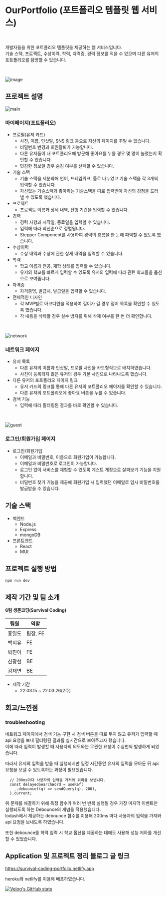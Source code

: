# OurPortfolio (포트폴리오 템플릿 웹 서비스)

<br/>

개발자들을 위한 포트폴리오 템플릿을 제공하는 웹 서비스입니다.  
기술 스택, 프로젝트, 수상이력, 학력, 자격증, 경력 정보를 적을 수 있으며 다른 유저의 포트폴리오를 탐방할 수 있습니다.  

<br/>

![image](https://user-images.githubusercontent.com/28249915/175800346-677c3577-6732-45d0-82f6-e566a20f1340.png)

## 프로젝트 설명

![main](https://user-images.githubusercontent.com/28249915/175802516-b9d0ce3c-cdbe-467a-a905-cc848ff65cd4.gif)


### 마이페이지(포트폴리오)
- 프로필(유저 카드)
   - 사진, 이름, 인삿말, SNS 링크 등으로 자신의 페이지를 꾸밀 수 있습니다.
   - 비밀번호 변경과 회원탈퇴가 가능합니다. 
   - 다른 유저들이 내 포트폴리오에 방문해 좋아요를 누를 경우 몇 명이 눌렀는지 확인할 수 있습니다.
   - 민감한 정보일 경우 숨김 여부를 선택할 수 있습니다.
- 기술 스택
  - 기술 스택을 세분화해 언어, 프레임워크, 툴로 나누었고 기술 스택을 각 3개씩 입력할 수 있습니다.
  - 자신있는 기술스택과 좋아하는 기술스택을 따로 입력받아 자신의 강점을 드러낼 수 있도록 했습니다.
- 프로젝트
  - 프로젝트 이름과 상세 내역, 진행 기간을 입력할 수 있습니다.
- 경력
  - 경력 사항과 시작일, 종료일을 입력할 수 있습니다.
  - 입력에 따라 최신순으로 정렬됩니다.
  - Stepper Component를 사용하여 경력의 흐름을 한 눈에 파악할 수 있도록 했습니다.
- 수상이력
  - 수상 내역과 수상에 관한 상세 내역을 입력할 수 있습니다.
- 학력
  - 학교 이름과 전공, 재학 상태를 입력할 수 있습니다. 
  - 유저의 학교를 빠르게 입력할 수 있도록 유저의 입력에 따라 관련 학교들을 옵션으로 보여줍니다.
- 자격증
  - 자격증명, 발급처, 발급일을 입력할 수 있습니다.
- 전체적인 디자인
  - 각 MVP별로 아코디언을 적용하여 길이가 길 경우 접어 목록을 확인할 수 있도록 했습니다.
  - 각 내용을 삭제할 경우 실수 방지를 위해 삭제 여부를 한 번 더 확인합니다.

<br />

![network](https://user-images.githubusercontent.com/28249915/175802520-a60ba7ec-c934-422d-b877-7199be3581b3.gif)


### 네트워크 페이지
- 유저 목록
  - 다른 유저의 이름과 인삿말, 프로필 사진을 카드형식으로 배치하였습니다. 
  - 사진이 등록되지 않은 유저의 경우 기본 사진으로 나타나도록 했습니다.
- 다른 유저의 포트폴리오 페이지 링크
  - 유저 카드의 링크를 통해 다른 유저의 포트폴리오 페이지를 확인할 수 있습니다. 
  - 다른 유저의 포트폴리오에 좋아요 버튼을 누를 수 있습니다.
- 검색 기능 
  - 입력에 따라 필터링된 결과를 바로 확인할 수 있습니다. 

<br />

![guest](https://user-images.githubusercontent.com/28249915/175802544-e2207eb9-b2d5-49f9-90b6-1022fe51eca6.gif)


### 로그인/회원가입 페이지
- 로그인/회원가입
  - 이메일과 비밀번호, 이름으로 회원가입이 가능합니다.
  - 이메일과 비밀번호로 로그인이 가능합니다.
  - 로그인 없이 서비스를 체험할 수 있도록 게스트 계정으로 살펴보기 기능을 지원합니다.
  - 비밀번호 찾기 기능을 제공해 회원가입 시 입력했던 이메일로 임시 비밀번호를 발급받을 수 있습니다.

## 기술 스택
- 백엔드
	- Node.js
	- Express
	- mongoDB
- 프론트엔드
	- React
	- MUI

## 프로젝트 실행 방법

    npm run dev

## 제작 기간 및 팀 소개
**6팀 생존코딩(Survival Coding)**

| 팀원 | 역할 |
|--|--|
| 홍일도 | 팀장, FE |
| 백지유 | FE |
| 박진아 | FE |
| 신광천 | BE |
| 김재연 | BE |

- 제작 기간
  - 22.03.15 ~ 22.03.26(2주)


## 회고/느낀점

### troubleshooting
네트워크 페이지에서 검색 기능 구현 시 검색 버튼을 따로 두지 않고 유저가 입력할 때 api 요청을 보내 필터링된 결과를 실시간으로 보여주고자 했습니다.    
이에 따라 입력이 발생할 때 사용자의 의도와는 무관한 요청이 수십번씩 발생하게 되었습니다.  

따라서 유저의 입력을 받을 때 실행되지만 일정 시간동안 유저의 입력을 모아둔 뒤 api 요청을 보낼 수 있도록하는 과정이 필요했습니다.  

```
  // 200ms마다 사용자의 입력을 가져와 쿼리를 보냅니다.
  const delayedSearchWord = useRef(
    _.debounce((q) => sendQuery(q), 200),
  ).current;
```

위 문제를 해결하기 위해 특정 함수가 여러 번 반복 실행될 경우 가장 마지막 이벤트만 실행되도록 하는 Debounce의 개념을 적용했습니다.  
lodash에서 제공하는 debounce 함수를 이용해 200ms 마다 사용자의 입력을 가져와 api 요청을 보내도록 하였습니다.  

또한 debounce를 학력 입력 시 학교 옵션을 제공하는 데에도 사용해 성능 저하를 개선할 수 있었습니다.  

## Application 및 프로젝트 정리 블로그 글 링크
https://survival-coding-portfolio.netlify.app

heroku와 netlify를 이용해 배포하였습니다.  


[![Velog's GitHub stats](https://velog-readme-stats.vercel.app/api?name=rnrn99&slug=Project-OurPortfolio-정리)](https://velog.io/@rnrn99/Project-OurPortfolio-%EC%A0%95%EB%A6%AC)
